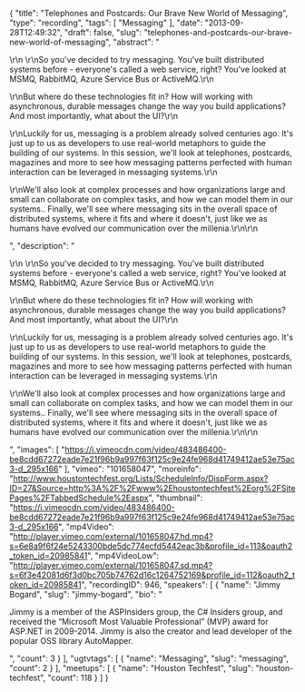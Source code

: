 {
  "title": "Telephones and Postcards: Our Brave New World of Messaging",
  "type": "recording",
  "tags": [
    "Messaging"
  ],
  "date": "2013-09-28T12:49:32",
  "draft": false,
  "slug": "telephones-and-postcards-our-brave-new-world-of-messaging",
  "abstract": "<p>\r\n    \r\nSo you've decided to try messaging. You've built distributed systems before - everyone's called a web service, right? You've looked at MSMQ, RabbitMQ, Azure Service Bus or ActiveMQ.\r\n  </p><p>\r\nBut where do these technologies fit in? How will working with asynchronous, durable messages change the way you build applications? And most importantly, what about the UI?\r\n  </p><p>\r\nLuckily for us, messaging is a problem already solved centuries ago. It's just up to us as developers to use real-world metaphors to guide the building of our systems. In this session, we'll look at telephones, postcards, magazines and more to see how messaging patterns perfected with human interaction can be leveraged in messaging systems.\r\n  </p><p>\r\nWe'll also look at complex processes and how organizations large and small can collaborate on complex tasks, and how we can model them in our systems.. Finally, we'll see where messaging sits in the overall space of distributed systems, where it fits and where it doesn't, just like we as humans have evolved our communication over the millenia.\r\n\r\n</p>",
  "description": "<p>\r\n    \r\nSo you've decided to try messaging. You've built distributed systems before - everyone's called a web service, right? You've looked at MSMQ, RabbitMQ, Azure Service Bus or ActiveMQ.\r\n  </p><p>\r\nBut where do these technologies fit in? How will working with asynchronous, durable messages change the way you build applications? And most importantly, what about the UI?\r\n  </p><p>\r\nLuckily for us, messaging is a problem already solved centuries ago. It's just up to us as developers to use real-world metaphors to guide the building of our systems. In this session, we'll look at telephones, postcards, magazines and more to see how messaging patterns perfected with human interaction can be leveraged in messaging systems.\r\n  </p><p>\r\nWe'll also look at complex processes and how organizations large and small can collaborate on complex tasks, and how we can model them in our systems.. Finally, we'll see where messaging sits in the overall space of distributed systems, where it fits and where it doesn't, just like we as humans have evolved our communication over the millenia.\r\n\r\n</p>",
  "images": [
    "https://i.vimeocdn.com/video/483486400-be8cdd67272eade7e21f96b9a997f63f125c9e24fe968d41749412ae53e75ac3-d_295x166"
  ],
  "vimeo": "101658047",
  "moreinfo": "http://www.houstontechfest.org/Lists/ScheduleInfo/DispForm.aspx?ID=27&Source=http%3A%2F%2Fwww%2Ehoustontechfest%2Eorg%2FSitePages%2FTabbedSchedule%2Easpx",
  "thumbnail": "https://i.vimeocdn.com/video/483486400-be8cdd67272eade7e21f96b9a997f63f125c9e24fe968d41749412ae53e75ac3-d_295x166",
  "mp4Video": "http://player.vimeo.com/external/101658047.hd.mp4?s=6e8a9f6f24e5243300bde5dc774ecfd5442eac3b&profile_id=113&oauth2_token_id=20985841",
  "mp4VideoLow": "http://player.vimeo.com/external/101658047.sd.mp4?s=6f3e42081d6f3d0bc705b74762d16c1264752169&profile_id=112&oauth2_token_id=20985841",
  "recordingID": 946,
  "speakers": [
    {
      "name": "Jimmy Bogard",
      "slug": "jimmy-bogard",
      "bio": "<p>Jimmy is a member of the ASPInsiders group, the C# Insiders group, and received the “Microsoft Most Valuable Professional” (MVP) award for ASP.NET in 2009-2014. Jimmy is also the creator and lead developer of the popular OSS library AutoMapper.</p>",
      "count": 3
    }
  ],
  "ugtvtags": [
    {
      "name": "Messaging",
      "slug": "messaging",
      "count": 2
    }
  ],
  "meetups": [
    {
      "name": "Houston Techfest",
      "slug": "houston-techfest",
      "count": 118
    }
  ]
}